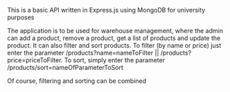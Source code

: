 This is a basic API written in Express.js using MongoDB for university purposes

The application is to be used for warehouse management, where the admin can add a product, remove a product, get a list of products and update the product. It can also filter and sort products. To filter (by name or price) just enter the parameter /products?name=nameToFilter || /products?price=priceToFilter.
To sort, simply enter the parameter /products/sort=nameOfParameterToSort

Of course, filtering and sorting can be combined
